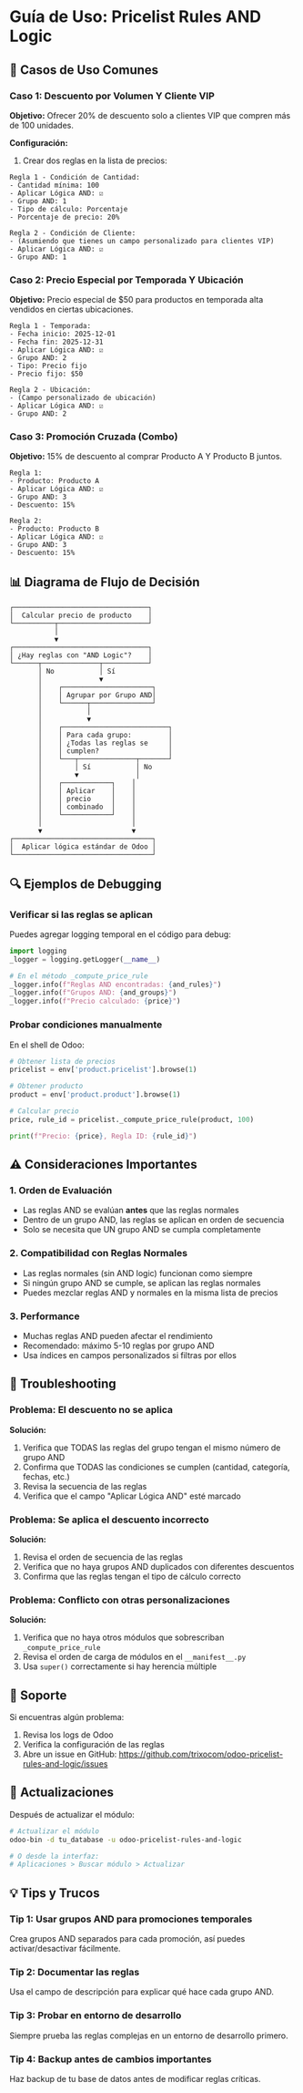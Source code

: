 # Guía de Uso: Pricelist Rules AND Logic

## 🎯 Casos de Uso Comunes

### Caso 1: Descuento por Volumen Y Cliente VIP

**Objetivo:** Ofrecer 20% de descuento solo a clientes VIP que compren más de 100 unidades.

**Configuración:**
1. Crear dos reglas en la lista de precios:

```
Regla 1 - Condición de Cantidad:
- Cantidad mínima: 100
- Aplicar Lógica AND: ☑️
- Grupo AND: 1
- Tipo de cálculo: Porcentaje
- Porcentaje de precio: 20%

Regla 2 - Condición de Cliente:
- (Asumiendo que tienes un campo personalizado para clientes VIP)
- Aplicar Lógica AND: ☑️
- Grupo AND: 1
```

### Caso 2: Precio Especial por Temporada Y Ubicación

**Objetivo:** Precio especial de $50 para productos en temporada alta vendidos en ciertas ubicaciones.

```
Regla 1 - Temporada:
- Fecha inicio: 2025-12-01
- Fecha fin: 2025-12-31
- Aplicar Lógica AND: ☑️
- Grupo AND: 2
- Tipo: Precio fijo
- Precio fijo: $50

Regla 2 - Ubicación:
- (Campo personalizado de ubicación)
- Aplicar Lógica AND: ☑️
- Grupo AND: 2
```

### Caso 3: Promoción Cruzada (Combo)

**Objetivo:** 15% de descuento al comprar Producto A Y Producto B juntos.

```
Regla 1:
- Producto: Producto A
- Aplicar Lógica AND: ☑️
- Grupo AND: 3
- Descuento: 15%

Regla 2:
- Producto: Producto B
- Aplicar Lógica AND: ☑️
- Grupo AND: 3
- Descuento: 15%
```

## 📊 Diagrama de Flujo de Decisión

```
┌─────────────────────────────────┐
│  Calcular precio de producto    │
└──────────┬──────────────────────┘
           │
           ▼
┌─────────────────────────────────┐
│ ¿Hay reglas con "AND Logic"?    │
└──────┬──────────────┬───────────┘
       │ No           │ Sí
       │              ▼
       │    ┌──────────────────────┐
       │    │ Agrupar por Grupo AND│
       │    └──────┬───────────────┘
       │           │
       │           ▼
       │    ┌──────────────────────────┐
       │    │ Para cada grupo:         │
       │    │ ¿Todas las reglas se     │
       │    │ cumplen?                 │
       │    └───┬──────────────┬───────┘
       │        │ Sí           │ No
       │        ▼              │
       │    ┌────────────┐    │
       │    │ Aplicar    │    │
       │    │ precio     │    │
       │    │ combinado  │    │
       │    └────────────┘    │
       │                      │
       ▼                      ▼
┌──────────────────────────────────┐
│  Aplicar lógica estándar de Odoo │
└──────────────────────────────────┘
```

## 🔍 Ejemplos de Debugging

### Verificar si las reglas se aplican

Puedes agregar logging temporal en el código para debug:

```python
import logging
_logger = logging.getLogger(__name__)

# En el método _compute_price_rule
_logger.info(f"Reglas AND encontradas: {and_rules}")
_logger.info(f"Grupos AND: {and_groups}")
_logger.info(f"Precio calculado: {price}")
```

### Probar condiciones manualmente

En el shell de Odoo:

```python
# Obtener lista de precios
pricelist = env['product.pricelist'].browse(1)

# Obtener producto
product = env['product.product'].browse(1)

# Calcular precio
price, rule_id = pricelist._compute_price_rule(product, 100)

print(f"Precio: {price}, Regla ID: {rule_id}")
```

## ⚠️ Consideraciones Importantes

### 1. Orden de Evaluación
- Las reglas AND se evalúan **antes** que las reglas normales
- Dentro de un grupo AND, las reglas se aplican en orden de secuencia
- Solo se necesita que UN grupo AND se cumpla completamente

### 2. Compatibilidad con Reglas Normales
- Las reglas normales (sin AND logic) funcionan como siempre
- Si ningún grupo AND se cumple, se aplican las reglas normales
- Puedes mezclar reglas AND y normales en la misma lista de precios

### 3. Performance
- Muchas reglas AND pueden afectar el rendimiento
- Recomendado: máximo 5-10 reglas por grupo AND
- Usa índices en campos personalizados si filtras por ellos

## 🐛 Troubleshooting

### Problema: El descuento no se aplica

**Solución:**
1. Verifica que TODAS las reglas del grupo tengan el mismo número de grupo AND
2. Confirma que TODAS las condiciones se cumplen (cantidad, categoría, fechas, etc.)
3. Revisa la secuencia de las reglas
4. Verifica que el campo "Aplicar Lógica AND" esté marcado

### Problema: Se aplica el descuento incorrecto

**Solución:**
1. Revisa el orden de secuencia de las reglas
2. Verifica que no haya grupos AND duplicados con diferentes descuentos
3. Confirma que las reglas tengan el tipo de cálculo correcto

### Problema: Conflicto con otras personalizaciones

**Solución:**
1. Verifica que no haya otros módulos que sobrescriban `_compute_price_rule`
2. Revisa el orden de carga de módulos en el `__manifest__.py`
3. Usa `super()` correctamente si hay herencia múltiple

## 📧 Soporte

Si encuentras algún problema:
1. Revisa los logs de Odoo
2. Verifica la configuración de las reglas
3. Abre un issue en GitHub: https://github.com/trixocom/odoo-pricelist-rules-and-logic/issues

## 🔄 Actualizaciones

Después de actualizar el módulo:

```bash
# Actualizar el módulo
odoo-bin -d tu_database -u odoo-pricelist-rules-and-logic

# O desde la interfaz:
# Aplicaciones > Buscar módulo > Actualizar
```

## 💡 Tips y Trucos

### Tip 1: Usar grupos AND para promociones temporales
Crea grupos AND separados para cada promoción, así puedes activar/desactivar fácilmente.

### Tip 2: Documentar las reglas
Usa el campo de descripción para explicar qué hace cada grupo AND.

### Tip 3: Probar en entorno de desarrollo
Siempre prueba las reglas complejas en un entorno de desarrollo primero.

### Tip 4: Backup antes de cambios importantes
Haz backup de tu base de datos antes de modificar reglas críticas.
